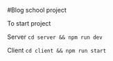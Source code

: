 #Blog school project

To start project

Server
  `cd server && npm run dev`

Client
  `cd client && npm run start`